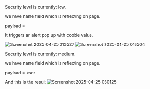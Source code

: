 Security level is currently: low.

we have name field which is reflecting on page.

payload = <script>alert(1)</script>

It triggers an alert pop up with cookie value.

![Screenshot 2025-04-25 013527](https://github.com/user-attachments/assets/be51887b-d633-477e-9418-72a2d3ad989f)
![Screenshot 2025-04-25 013504](https://github.com/user-attachments/assets/5c67186e-7063-430d-bb7f-a35c84d34232)

Security level is currently: medium.

we have name field which is reflecting on page.

payload = <scr<script>ipt>alert(1)</script>

And this is the result
![Screenshot 2025-04-25 030125](https://github.com/user-attachments/assets/92186498-5e1d-4b6a-b022-2d5e81b275cf)
